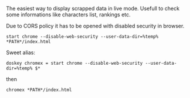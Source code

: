 The easiest way to display scrapped data in live mode. 
Usefull to check some informations like characters list, rankings etc.

Due to CORS policy it has to be opened with disabled security in browser.

	start chrome --disable-web-security --user-data-dir=%temp% *PATH*/index.html

Sweet alias:

	doskey chromex = start chrome --disable-web-security --user-data-dir=%temp% $*

then

	chromex *PATH*/index.html
